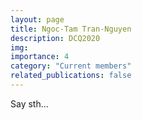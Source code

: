```yaml
---
layout: page
title: Ngoc-Tam Tran-Nguyen
description: DCQ2020
img:
importance: 4
category: "Current members"
related_publications: false
---
```


<!-- <div class="row">
    <div class="col-sm-2"></div>
    <div class="col-sm mt-3 mt-md-0">
        {% include figure.liquid loading="eager" path=page.img title=page.title class="img-fluid rounded z-depth-1" caption=page.title %}
    </div>
    <div class="col-sm-2"></div>
</div> -->

Say sth...

<!-- <a href="mailto:long.tieu_phan@uni-leipzig.de" title="email"><i class="fa-solid fa-envelope"></i> long.tieu_phan@uni-leipzig.de</a>

<a href="https://github.com/TieuLongPhan" title="GitHub"><i class="fa-brands fa-github"></i> TieuLongPhan</a>

<a href="https://www.linkedin.com/in/tieu-long-phan-b225331a5/" title="LinkedIn"><i class="fa-brands fa-linkedin"></i> tieu-long-phan-b225331a5</a>

<a href="https://orcid.org/0000-0002-3532-2064" title="ORCID"><i class="ai ai-orcid"></i> 0000-0002-3532-2064</a> -->
